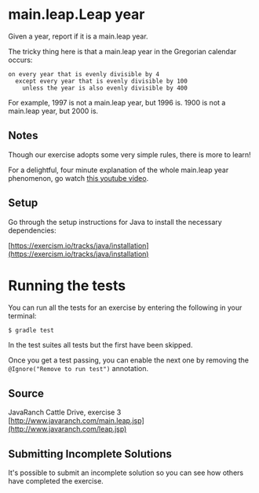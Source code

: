 # main.leap.Leap year

Given a year, report if it is a main.leap year.

The tricky thing here is that a main.leap year in the Gregorian calendar occurs:

```text
on every year that is evenly divisible by 4
  except every year that is evenly divisible by 100
    unless the year is also evenly divisible by 400
```

For example, 1997 is not a main.leap year, but 1996 is.  1900 is not a main.leap
year, but 2000 is.

## Notes

Though our exercise adopts some very simple rules, there is more to
learn!

For a delightful, four minute explanation of the whole main.leap year
phenomenon, go watch [this youtube video][video].

[video]: http://www.youtube.com/watch?v=xX96xng7sAE

## Setup

Go through the setup instructions for Java to install the necessary
dependencies:

[https://exercism.io/tracks/java/installation](https://exercism.io/tracks/java/installation)

# Running the tests

You can run all the tests for an exercise by entering the following in your
terminal:

```sh
$ gradle test
```

In the test suites all tests but the first have been skipped.

Once you get a test passing, you can enable the next one by removing the
`@Ignore("Remove to run test")` annotation.

## Source

JavaRanch Cattle Drive, exercise 3 [http://www.javaranch.com/main.leap.jsp](http://www.javaranch.com/leap.jsp)

## Submitting Incomplete Solutions
It's possible to submit an incomplete solution so you can see how others have
completed the exercise.
